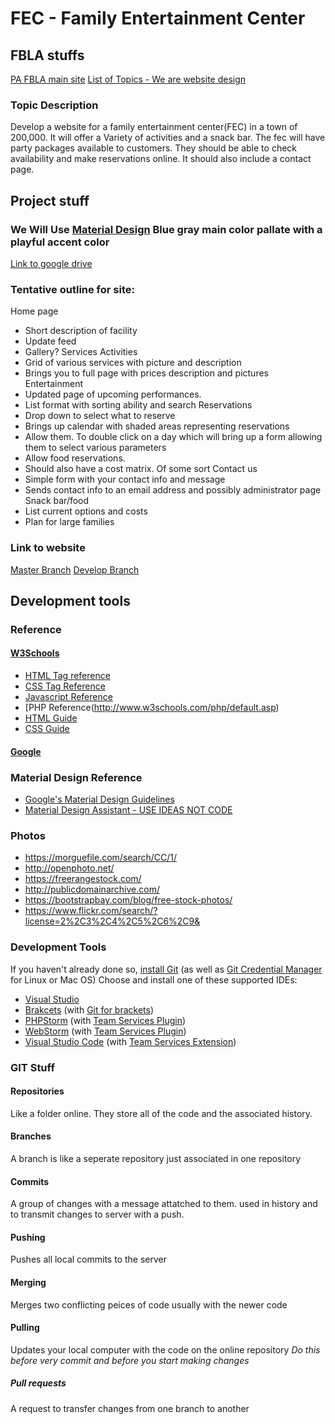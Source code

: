 # FEC - Family Entertainment Center
## FBLA stuffs
[PA FBLA main site](http://pafbla.org/competitive/main.php)
[List of Topics - We are website design](https://drive.google.com/file/d/0B3iIjkuBxK0HTWJJYmNqUXR2WkFvWG5XX2IyNnNod011NU84/view?usp=sharing)
### Topic Description
Develop a website for a family entertainment center(FEC)  in a town of 200,000. It will offer a Variety of activities and a snack bar. The fec will have party packages available to customers. They should be able to check availability and make reservations online. It should also include a contact page. 
## Project stuff
### We Will Use [Material Design](https://material.google.com/) Blue gray main color pallate with a playful accent color

[Link to google drive](https://drive.google.com/drive/folders/0B3iIjkuBxK0HYXR4YWVtcE1lZ1E?usp=sharing)
### Tentative outline for site:
Home page
* Short description of facility
* Update feed
* Gallery? 
Services
Activities 
* Grid of various services with picture and description
* Brings you to full page with prices description and pictures
Entertainment
* Updated page of upcoming performances. 
* List format with sorting ability and search
Reservations
* Drop down to select what to reserve
* Brings up calendar with shaded areas representing reservations 
* Allow them. To double click on a day which will bring up a form allowing them to select various parameters 
* Allow food reservations. 
* Should also have a cost matrix. Of some sort
Contact us
* Simple form with your contact info and message
* Sends contact info to an email address and possibly administrator page
Snack bar/food
* List current options and costs
* Plan for large families

### Link to website
[Master Branch](fec.azurewebsites.net)
[Develop Branch](fec.azurewebsites.net/dev)

## Development tools

### Reference

 #### [W3Schools](w3schools.com)
 * [HTML Tag reference](http://www.w3schools.com/tags/default.asp)
 * [CSS Tag Reference](http://www.w3schools.com/cssref/default.asp)
 * [Javascript Reference](http://www.w3schools.com/jsref/default.asp)
 * [PHP Reference(http://www.w3schools.com/php/default.asp)
 * [HTML Guide](http://www.w3schools.com/html/default.asp)
 * [CSS Guide](http://www.w3schools.com/css/default.asp)
 
#### [Google](Googe.com)
 
### Material Design Reference
* [Google's Material Design Guidelines](https://material.google.com/)
* [Material Design Assistant - USE IDEAS NOT CODE](https://getmdl.io/)

### Photos
 * https://morguefile.com/search/CC/1/
 * http://openphoto.net/
 * https://freerangestock.com/
 * http://publicdomainarchive.com/
 * https://bootstrapbay.com/blog/free-stock-photos/
 * https://www.flickr.com/search/?license=2%2C3%2C4%2C5%2C6%2C9&
 
### Development Tools
If you haven't already done so, [install Git](https://git-scm.com/downloads) (as well as [Git Credential Manager](https://java.visualstudio.com/Downloads/gitcredentialmanager/Index) for Linux or Mac OS)
Choose and install one of these supported IDEs:
* [Visual Studio](https://go.microsoft.com/fwlink/?LinkId=309297&amp;clcid=0x409&amp;slcid=0x409)
* [Brakcets](http://brackets.io/) (with [Git for brackets](https://java.visualstudio.com/Downloads/intellijplugin/Index))
* [PHPStorm](https://www.jetbrains.com/phpstorm/) (with [Team Services Plugin](https://java.visualstudio.com/Downloads/intellijplugin/Index))
* [WebStorm](https://www.jetbrains.com/webstorm/) (with [Team Services Plugin](https://java.visualstudio.com/Downloads/intellijplugin/Index))
* [Visual Studio Code](https://code.visualstudio.com/Download) (with [Team Services Extension](https://java.visualstudio.com/Downloads/visualstudiocode/Index))

### GIT Stuff

#### Repositories
Like a folder online. They store all of the code and the associated history.

#### Branches
A branch is like a seperate repository just associated in one repository
    
#### Commits
A group of changes with a message attatched to them. used in history and to transmit changes to server with a push.
    
#### Pushing
Pushes all local commits to the server
    
#### Merging
Merges two conflicting peices of code usually with the newer code
    
#### Pulling
Updates your local computer with the code on the online repository *Do this before very commit and before you start making changes*
    
##### Pull requests
A request to transfer changes from one branch to another
    

